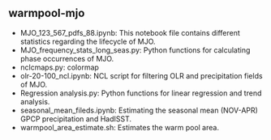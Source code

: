 ## warmpool-mjo
* MJO_123_567_pdfs_88.ipynb: This notebook file contains different statistics regarding the lifecycle of MJO.
* MJO_frequency_stats_long_seas.py: Python functions for calculating phase occurrences of MJO.
* nclcmaps.py: colormap
* olr-20-100_ncl.ipynb: NCL script for filtering OLR and precipitation fields of MJO.
* Regression analysis.py: Python functions for linear regression and trend analysis.
* seasonal_mean_fileds.ipynb: Estimating the seasonal mean (NOV-APR) GPCP precipitation and HadISST. 
* warmpool_area_estimate.sh: Estimates the warm pool area.


